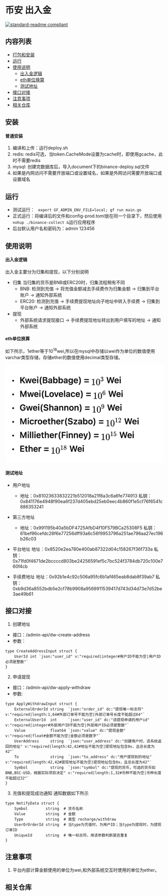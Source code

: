 # 币安 出入金

[![standard-readme compliant](https://img.shields.io/badge/readme%20style-standard-brightgreen.svg?style=flat-square)](https://github.com/RichardLitt/standard-readme)

## 内容列表

- [打包和安装](#打包和安装)
- [运行](#运行)
- [使用说明](#使用说明)
    - [出入金逻辑](#出入金逻辑)
    - [eth单位换算](#eth单位换算)
    - [测试地址](#测试地址)
- [接口对接](#接口对接)
- [注意事项](#注意事项)
- [相关仓库](#相关仓库)

## 安装

#### 普通安装

1. 编译和上传：运行deploy.sh
2. redis: redis可选，当token.CacheMode设置为cache时，即使用gcache，此时不需要redis
3. mysql: 创建完数据库后，导入document下的binance-deploy.sql文件
4. 如果是内网访问不需要开放端口或设置域名，如果是外网访问需要开放端口或设置域名

## 运行

- 测试运行： ` export GF_ADMIN_ENV_FILE=local; gf run main.go`
- 正式运行：将编译后的文件和config-prod.toml放在同一个目录下，然后使用`nohup ./binance-collect &`运行应用程序
- 后台默认用户名和密码为：admin 123456

## 使用说明

#### 出入金逻辑

出入金主要分为归集和提现，以下分别说明

- 归集 当归集的货币是BNB或ERC20时，归集流程稍有不同
    - BNB: 检测到充值 -> 将充值金额减去手续费作为归集金额 -> 归集到平台账户 -> 通知外部系统
    - ERC20: 检测到充值 -> 手续费提现地址向子地址中转入手续费 -> 归集到平台账户 -> 通知外部系统
- 提现
    - 外部系统请求提现接口 -> 手续费提现地址转出到用户填写的地址 -> 通知外部系统

#### eth单位换算

如下所示，1ether等于10<sup>18</sup>wei,所以在mysql中存储以wei作为单位的数值使用varchar类型存储，存储ether的数值使用decimal类型存储。

![img.png](img.png)

#### 测试地址

- 用户地址
    - 地址：0x81023633832221b512018a21f8a3c6a6fe774913
      私钥：0x841176e4948f90ea6f237d405ebd25eb0eec4b860f1e5cf76f6541c886353241
- 第三方地址
    - 地址：0x991195b40a5bDF4725AfbD4f10F579BCa25308F5 私钥：81bef96cefdc28f6e77256dff93a6c56f9953796a251ae796aa27ec196b26c03
- 平台地址
  地址：0x8520e2ea780e400ab87322d04c158267f36f733a
  私钥：0x71fd0f4671de2bccccd803be24256591ef5c7bc524f3784db720c100e760f4cb

- 手续费地址
  地址：0x92b1e4c92c506a95fc6b1af465eab8dab8f39ab7
  私钥：0xb9d36a8552bdb5e2cf78b9908a9569911539417d743d34d73e7d52be3ae49b61

## 接口对接
1. 创建地址 
- 接口：/admin-api/dw-create-address
- 参数：
```azure
type CreateAddressInput struct {
	UserId int `json:"user_id" v:"required|integer#用户ID不能为空|用户ID必须是整数"`
}
```
2. 申请提现
- 接口：/admin-api/dw-apply-withdraw
- 参数:
```azure
type ApplyWithdrawInput struct {
	ExternalOrderId string  `json:"order_id" dc:"提现唯一标志符" v:"required|length:1,64#外部订单号不能为空|外部订单号长度不能超过64"`
	ExternalUserId  int     `json:"user_id" dc:"该提现申请的用户id" v:"required|integer#外部用户ID不能为空|外部用户ID必须是整数"`
	Value           float64 `json:"value" dc:"提现金额" v:"required|float#金额不能为空|金额必须是数字"`
	UserAddress     string  `json:"user_address" dc:"创建用户时，该系统返回的地址" v:"required|length:42,42#地址不能为空|提现地址包含0x，且总长度为42"`
	To              string  `json:"to_address" dc:"用户提现到的地址" v:"required|length:42,42#提现地址不能为空|提现地址包含0x，且总长度为42"`
	Symbol          string  `json:"symbol" dc:"提现的货币，可选的货币如BNB,BSC-USD，根据实际项目决定" v:"required|length:1,32#币种不能为空|币种长度不能超过32"`
}
```
3. 充值和提现成功通知
通知数据如下所示
```azure
type NotifyData struct {
	Symbol        string  # 货币名称
	Value         string  # 金额
	Type          string  # 类型 recharge/withdraw
	UserOrOrderId string  # 当type为充值时，为用户ID；当type为提现时，为提现订单ID
	UniqueId      string  # 唯一标志符，用该参数判断是否重复
}

```

## 注意事项
1. 平台内部计算金额使用的单位为wei,和外部系统交互时使用的单位为ether。
## 相关仓库


